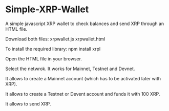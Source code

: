 # Simple-XRP-Wallet
A simple javascript XRP wallet to check balances and send XRP through an HTML file.

Download both files: xrpwallet.js xrpwallet.html

To install the required library: npm install xrpl

Open the HTML file in your browser.

Select the netwrok. It works for Mainnet, Testnet and Devnet.

It allows to create a Mainnet account (which has to be activated later with XRP).

It allows to create a Testnet or Devent account and funds it with 100 XRP.

It allows to send XRP.
